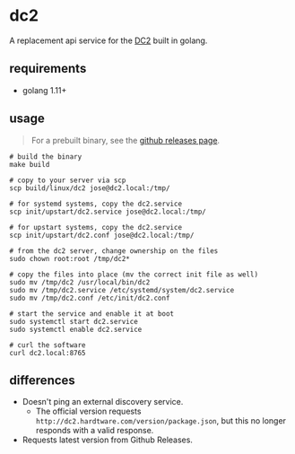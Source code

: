 # dc2

A replacement api service for the [DC2](https://github.com/hardtware/DC2) built in golang.

## requirements

- golang 1.11+

## usage

> For a prebuilt binary, see the [github releases page](https://github.com/josegonzalez/dc2/releases).

```shell
# build the binary
make build

# copy to your server via scp
scp build/linux/dc2 jose@dc2.local:/tmp/

# for systemd systems, copy the dc2.service
scp init/upstart/dc2.service jose@dc2.local:/tmp/

# for upstart systems, copy the dc2.service
scp init/upstart/dc2.conf jose@dc2.local:/tmp/

# from the dc2 server, change ownership on the files
sudo chown root:root /tmp/dc2*

# copy the files into place (mv the correct init file as well)
sudo mv /tmp/dc2 /usr/local/bin/dc2
sudo mv /tmp/dc2.service /etc/systemd/system/dc2.service
sudo mv /tmp/dc2.conf /etc/init/dc2.conf

# start the service and enable it at boot
sudo systemctl start dc2.service
sudo systemctl enable dc2.service

# curl the software
curl dc2.local:8765
```

## differences

- Doesn't ping an external discovery service.
    - The official version requests `http://dc2.hardtware.com/version/package.json`, but this no longer responds with a valid response.
- Requests latest version from Github Releases.
